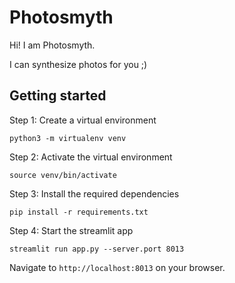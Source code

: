 # Photosmyth

Hi! I am Photosmyth.

I can synthesize photos for you ;)

## Getting started

Step 1: Create a virtual environment

`python3 -m virtualenv venv`

Step 2: Activate the virtual environment

`source venv/bin/activate`

Step 3: Install the required dependencies

`pip install -r requirements.txt`

Step 4: Start the streamlit app

`streamlit run app.py --server.port 8013`

Navigate to `http://localhost:8013` on your browser.
